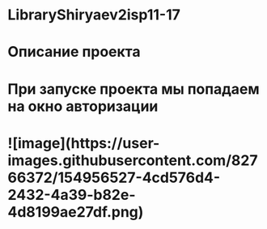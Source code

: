 # LibraryShiryaev2isp11-17
# Описание проекта 
<h1 align "center"> При запуске проекта мы попадаем на окно авторизации<h1>
![image](https://user-images.githubusercontent.com/82766372/154956527-4cd576d4-2432-4a39-b82e-4d8199ae27df.png)
